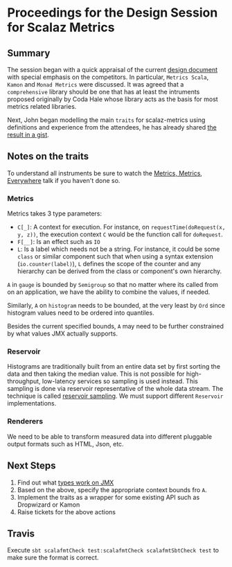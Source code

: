 # Proceedings for the Design Session for Scalaz Metrics

## Summary
The session began with a quick appraisal of the current [design document](https://github.com/scalaz/scalaz-metrics) with special emphasis on the competitors. In particular, `Metrics Scala`, `Kamon` and `Monad Metrics` were discussed. It was agreed that a `comprehensive` library should be one that has at least the intruments proposed originally by Coda Hale whose library acts as the basis for most metrics related libraries.

Next, John began modelling the main `traits` for scalaz-metrics using definitions and experience from the attendees, he has already shared [the result in a gist](https://gist.github.com/jdegoes/27768b0b03d4246b04d8cc32b6cf30ac).

## Notes on the traits
To understand all instruments be sure to watch the [Metrics, Metrics, Everywhere](https://www.youtube.com/watch?v=czes-oa0yik) talk if you haven't done so.

### Metrics
Metrics takes 3 type parameters:
* `C[_]`: A context for execution. For instance, on `requestTime(doRequest(x, y, z))`, the execution context `C` would be the function call for `doRequest`.
* `F[__]`: Is an effect such as `IO`
* `L`: Is a label which needs not be a string. For instance, it could be some `class` or similar component such that when using a syntax extension (`io.counter(label)`), `L` defines the scope of the counter and any hierarchy can be derived from the class or component's own hierarchy.

`A` in `gauge` is bounded by `Semigroup` so that no matter where its called from on an application, we have the ability to combine the values, if needed.

Similarly, `A` on `histogram` needs to be bounded, at the very least by `Ord` since histogram values need to be ordered into quantiles.

Besides the current specified bounds, `A` may need to be further constrained by what values JMX actually supports.

### Reservoir
Histograms are traditionally built from an entire data set by first sorting the data and then taking the median value. This is not possible for high-throughput, low-latency services so sampling is used instead. This sampling is done via reservoir representative of the whole data stream. The technique is called [reservoir sampling](https://github.com/erikvanoosten/metrics-scala/blob/master/docs/Manual.md#histograms). We must support different `Reservoir` implementations.

### Renderers
We need to be able to transform measured data into different pluggable output formats such as HTML, Json, etc.

## Next Steps

1. Find out what [types work on JMX](https://docs.oracle.com/javase/7/docs/api/javax/management/openmbean/CompositeData.html)
1. Based on the above, specify the appropriate context bounds fro `A`.
1. Implement the traits as a wrapper for some existing API such as Dropwizard or Kamon
1. Raise tickets for the above actions

## Travis
Execute `sbt scalafmtCheck test:scalafmtCheck scalafmtSbtCheck test` to make sure the format is correct.

